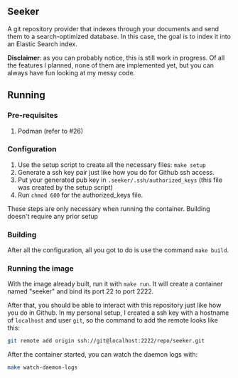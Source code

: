 ## Seeker

A git repository provider that indexes through your documents and send them to a search-optimized database. In this case, the goal is to index it into an Elastic Search index.

**Disclaimer**: as you can probably notice, this is still work in progress. Of all the features I planned, none of them are implemented yet, but you can always have fun looking at my messy code.

## Running

### Pre-requisites

1. Podman (refer to #26)

### Configuration

1. Use the setup script to create all the necessary files: `make setup`
2. Generate a ssh key pair just like how you do for Github ssh access.
3. Put your generated pub key in `.seeker/.ssh/authorized_keys` (this file was created by the setup script)
4. Run `chmod 600` for the authorized_keys file.

These steps are only necessary when running the container. Building doesn't require any prior setup

### Building

After all the configuration, all you got to do is use the command `make build`.

### Running the image

With the image already built, run it with `make run`. It will create a container named "seeker" and bind its port 22 to port 2222.

After that, you should be able to interact with this repository just like how you do in Github. In my personal setup, I created a ssh key with a hostname of `localhost` and user `git`, so the command to add the remote looks like this:

```sh
git remote add origin ssh://git@localhost:2222/repo/seeker.git
```

After the container started, you can watch the daemon logs with:
```bash
make watch-daemon-logs
```

